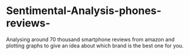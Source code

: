 # Sentimental-Analysis-phones-reviews-

Analysing around 70 thousand smartphone reviews from amazon and plotting graphs to give an idea about which brand is the best one for you.
